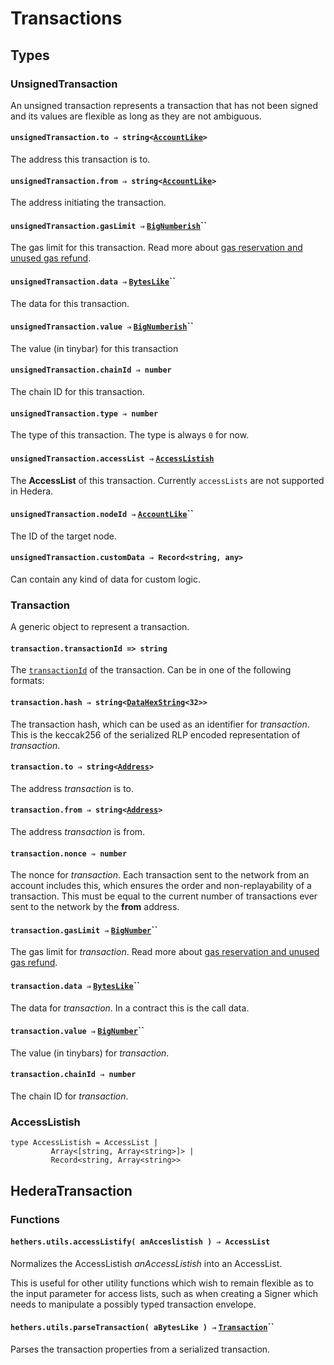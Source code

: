# Transactions

## Types

### UnsignedTransaction

An unsigned transaction represents a transaction that has not been signed and its values are flexible as long as they are not ambiguous.

#### `unsignedTransaction.to ⇒ string<`[`AccountLike`](accounts.md#data-types)`>`

The address this transaction is to.

#### `unsignedTransaction.from ⇒ string<`[`AccountLike`](accounts.md#data-types)`>`

The address initiating the transaction.

#### `unsignedTransaction.gasLimit ⇒` [`BigNumberish`](bignumber.md#bignumberish)``

The gas limit for this transaction. Read more about [gas reservation and unused gas refund](https://docs.hedera.com/guides/core-concepts/smart-contracts/gas-and-fees#gas-reservation-and-unused-gas-refund).

#### `unsignedTransaction.data ⇒` [`BytesLike`](transactions.md#transaction.data-byteslike)``

The data for this transaction.

#### `unsignedTransaction.value ⇒` [`BigNumberish`](bignumber.md#bignumberish)``

The value (in tinybar) for this transaction

#### `unsignedTransaction.chainId ⇒ number`

The chain ID for this transaction.

#### `unsignedTransaction.type ⇒ number`

The type of this transaction. The type is always `0` for now.

#### `unsignedTransaction.accessList ⇒` [`AccessListish`](transactions.md#accesslistish)

The **AccessList** of this transaction. Currently `accessLists` are not supported in Hedera.

#### `unsignedTransaction.nodeId ⇒` [`AccountLike`](accounts.md#data-types)``

The ID of the target node.

#### `unsignedTransaction.customData ⇒ Record<string, any>`

Can contain any kind of data for custom logic.

### Transaction

A generic object to represent a transaction.

#### `transaction.transactionId => string`

The [`transactionId`](https://docs.hedera.com/guides/docs/hedera-api/basic-types/transactionid) of the transaction. Can be in one of the following formats:&#x20;

#### `transaction.hash ⇒ string<`[`DataHexString`](byte-manipulation.md#datahexstring)`<32>>`

The transaction hash, which can be used as an identifier for _transaction_. This is the keccak256 of the serialized RLP encoded representation of _transaction_.

#### `transaction.to ⇒ string<`[`Address`](addresses.md#address)`>`

The address _transaction_ is to.

#### `transaction.from ⇒ string<`[`Address`](addresses.md#address)`>`

The address _transaction_ is from.

#### `transaction.nonce ⇒ number`

The nonce for _transaction_. Each transaction sent to the network from an account includes this, which ensures the order and non-replayability of a transaction. This must be equal to the current number of transactions ever sent to the network by the **from** address.

#### `transaction.gasLimit ⇒` [`BigNumber`](bignumber.md)``

The gas limit for _transaction_. Read more about [gas reservation and unused gas refund](https://docs.hedera.com/guides/core-concepts/smart-contracts/gas-and-fees#gas-reservation-and-unused-gas-refund).

#### `transaction.data ⇒` [`BytesLike`](byte-manipulation.md#byteslike)``

The data for _transaction_. In a contract this is the call data.

#### `transaction.value ⇒` [`BigNumber`](bignumber.md)``

The value (in tinybars) for _transaction_.

#### `transaction.chainId ⇒ number`

The chain ID for _transaction_.&#x20;

### AccessListish

```typoscript
type AccessListish = AccessList |
         Array<[string, Array<string>]> |
         Record<string, Array<string>>
```

## HederaTransaction

### Functions

#### `hethers.utils.accessListify( anAcceslistish ) ⇒ AccessList`

Normalizes the AccessListish _anAccessListish_ into an AccessList.

This is useful for other utility functions which wish to remain flexible as to the input parameter for access lists, such as when creating a Signer which needs to manipulate a possibly typed transaction envelope.

#### `hethers.utils.parseTransaction( aBytesLike ) ⇒` [`Transaction`](transactions.md#transaction)``

Parses the transaction properties from a serialized transaction.

